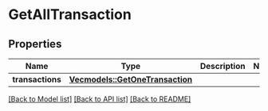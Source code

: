 # GetAllTransaction

## Properties

Name | Type | Description | Notes
------------ | ------------- | ------------- | -------------
**transactions** | [**Vec<models::GetOneTransaction>**](GetOneTransaction.md) |  | 

[[Back to Model list]](../README.md#documentation-for-models) [[Back to API list]](../README.md#documentation-for-api-endpoints) [[Back to README]](../README.md)


